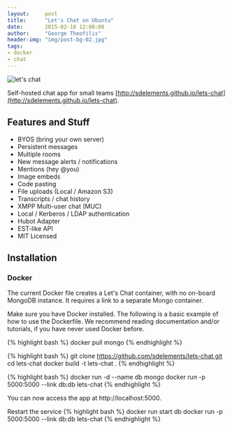 ```yaml
---
layout:     post
title:      "Let's Chat on Ubuntu"
date:       2015-02-18 12:00:00
author:     "George Theofilis"
header-img: "img/post-bg-02.jpg"
tags: 
- docker
- chat
---
```


![let's chat](https://camo.githubusercontent.com/6c55e0f17d53d100977a8c6d49ce9575681da0fd/687474703a2f2f692e696d6775722e636f6d2f7644626858756c2e706e67)

Self-hosted chat app for small teams [http://sdelements.github.io/lets-chat](http://sdelements.github.io/lets-chat).

## Features and Stuff

* BYOS (bring your own server)
* Persistent messages
* Multiple rooms
* New message alerts / notifications
* Mentions (hey @you)
* Image embeds
* Code pasting
* File uploads (Local / Amazon S3)
* Transcripts / chat history
* XMPP Multi-user chat (MUC)
* Local / Kerberos / LDAP authentication
* Hubot Adapter
* EST-like API
* MIT Licensed

## Installation

### Docker

The current Docker file creates a Let's Chat container, with no on-board MongoDB instance. It requires a link to a separate Mongo container.

Make sure you have Docker installed. The following is a basic example of how to use the Dockerfile. We recommend reading documentation and/or tutorials, if you have never used Docker before.

{% highlight bash %}
docker pull mongo
{% endhighlight %}

{% highlight bash %}
git clone https://github.com/sdelements/lets-chat.git
cd lets-chat
docker build -t lets-chat .
{% endhighlight %}

{% highlight bash %}
docker run -d --name db mongo
docker run -p 5000:5000 --link db:db lets-chat
{% endhighlight %}

You can now access the app at http://localhost:5000.

Restart the service
{% highlight bash %}
docker run start db
docker run -p 5000:5000 --link db:db lets-chat
{% endhighlight %}